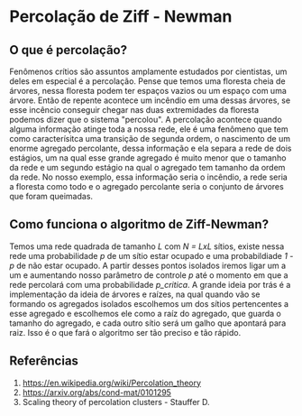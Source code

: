 # Percolação de Ziff - Newman

## O que é percolação?

Fenômenos crítios são assuntos amplamente estudados por cientistas, um deles em especial é a percolação. Pense que temos uma floresta cheia de árvores, nessa floresta podem ter espaços vazios ou um espaço com uma árvore. Então de repente acontece um incêndio em uma dessas árvores, se esse incêncio conseguir chegar nas duas extremidades da floresta podemos dizer que o sistema "percolou". A percolação acontece quando alguma informação atinge toda a nossa rede, ele é uma fenômeno que tem como caracterísitca uma transição de segunda ordem, o nascimento de um enorme agregado percolante, dessa informação e ela separa a rede de dois estágios, um na qual esse grande agregado é muito menor que o tamanho da rede e um segundo estágio na qual o agregado tem tamanho da ordem da rede. No nosso exemplo, essa informação seria o incêndio, a rede seria a floresta como todo e o agregado percolante seria o conjunto de árvores que foram queimadas.

## Como funciona o algoritmo de Ziff-Newman?

Temos uma rede quadrada de tamanho *L* com *N = LxL* sítios, existe nessa rede uma probabilidade *p* de um sítio estar ocupado e uma probabildiade *1 - p* de não estar ocupado. A partir desses pontos isolados iremos ligar um a um e aumentando nosso parâmetro de controle *p* até o momento em que a rede percolará com uma probabilidade *p_critica*. A grande ideia por trás é a implementação da ideia de árvores e raízes, na qual quando vão se formando os agregados isolados escolhemos um dos sítios pertencentes a esse agregado e escolhemos ele como a raíz do agregado, que guarda o tamanho do agregado, e cada outro sítio será um galho que apontará para raiz. Isso é o que fará o algoritmo ser tão preciso e tão rápido.

## Referências
1. https://en.wikipedia.org/wiki/Percolation_theory
2. https://arxiv.org/abs/cond-mat/0101295
3. Scaling theory of percolation clusters - Stauffer D.
